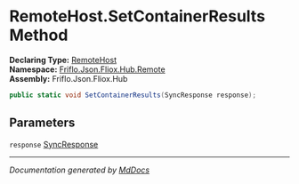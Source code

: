 ﻿<!--  
  <auto-generated>   
    The contents of this file were generated by a tool.  
    Changes to this file may be list if the file is regenerated  
  </auto-generated>   
-->

# RemoteHost.SetContainerResults Method

**Declaring Type:** [RemoteHost](../index.md)  
**Namespace:** [Friflo.Json.Fliox.Hub.Remote](../../index.md)  
**Assembly:** Friflo.Json.Fliox.Hub

```csharp
public static void SetContainerResults(SyncResponse response);
```

## Parameters

`response`  [SyncResponse](../../../Protocol/SyncResponse/index.md)

___

*Documentation generated by [MdDocs](https://github.com/ap0llo/mddocs)*
